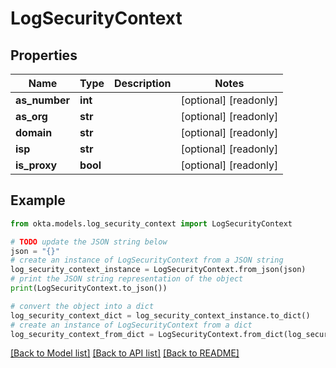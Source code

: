 # LogSecurityContext


## Properties

Name | Type | Description | Notes
------------ | ------------- | ------------- | -------------
**as_number** | **int** |  | [optional] [readonly] 
**as_org** | **str** |  | [optional] [readonly] 
**domain** | **str** |  | [optional] [readonly] 
**isp** | **str** |  | [optional] [readonly] 
**is_proxy** | **bool** |  | [optional] [readonly] 

## Example

```python
from okta.models.log_security_context import LogSecurityContext

# TODO update the JSON string below
json = "{}"
# create an instance of LogSecurityContext from a JSON string
log_security_context_instance = LogSecurityContext.from_json(json)
# print the JSON string representation of the object
print(LogSecurityContext.to_json())

# convert the object into a dict
log_security_context_dict = log_security_context_instance.to_dict()
# create an instance of LogSecurityContext from a dict
log_security_context_from_dict = LogSecurityContext.from_dict(log_security_context_dict)
```
[[Back to Model list]](../README.md#documentation-for-models) [[Back to API list]](../README.md#documentation-for-api-endpoints) [[Back to README]](../README.md)


